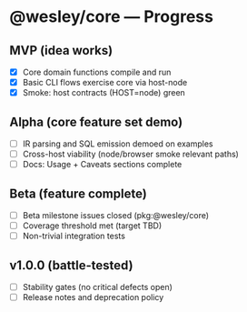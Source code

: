 # @wesley/core — Progress

## MVP (idea works)

- [x] Core domain functions compile and run
- [x] Basic CLI flows exercise core via host-node
- [x] Smoke: host contracts (HOST=node) green

## Alpha (core feature set demo)

- [ ] IR parsing and SQL emission demoed on examples
- [ ] Cross-host viability (node/browser smoke relevant paths)
- [ ] Docs: Usage + Caveats sections complete

## Beta (feature complete)

- [ ] Beta milestone issues closed (pkg:@wesley/core)
- [ ] Coverage threshold met (target TBD)
- [ ] Non-trivial integration tests

## v1.0.0 (battle-tested)

- [ ] Stability gates (no critical defects open)
- [ ] Release notes and deprecation policy
